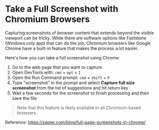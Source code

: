 # Take a Full Screenshot with Chromium Browsers

Capturing screenshots of browser content that extends beyond the visible viewport can be tricky. While there are software options like Faststone (Windows only app) that can do the job, Chromium browsers like Google Chrome have a built-in feature that makes the process a lot easier.

Here's how you can take a full screenshot using Chrome:

1. Go to the web page that you want to capture
2. Open DevTools with: `cmd` + `opt` + `I`
3. Open the Run Command prompt: `cmd` + `shift` + `P`
4. Type "screenshot" in the prompt and select **Capture full size screenshot** from the list of suggestions and hit return key
5. Wait a few seconds for the screenshot to finish processing and then save the file

> Note that this feature is likely available in all Chromium-based browsers.

Reference: https://zapier.com/blog/full-page-screenshots-in-chrome/
